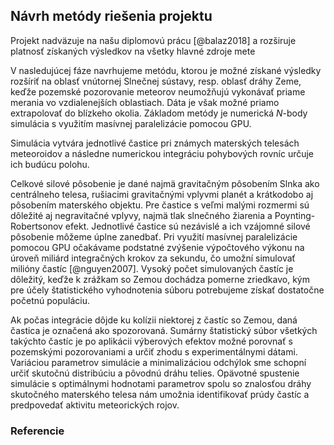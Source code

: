 ## Návrh metódy riešenia projektu
Projekt nadväzuje na našu diplomovú prácu [@balaz2018] a rozširuje platnosť získaných výsledkov
na všetky hlavné zdroje mete



V nasledujúcej fáze navrhujeme metódu, ktorou je možné získané výsledky rozšíriť na oblasť vnútornej Slnečnej sústavy,
resp. oblasť dráhy Zeme, keďže pozemské pozorovanie meteorov neumožňujú vykonávať priame merania
vo vzdialenejších oblastiach. Dáta je však možné priamo extrapolovať do blízkeho okolia.
Základom metódy je numerická $N$-body simulácia s využitím masívnej paralelizácie pomocou GPU.

Simulácia vytvára jednotlivé častice pri známych materských telesách meteoroidov
a následne numerickou integráciu pohybových rovníc určuje ich budúcu polohu.

Celkové silové pôsobenie je dané najmä gravitačným pôsobením Slnka ako centrálneho telesa,
rušiacimi gravitačnými vplyvmi planét a krátkodobo aj pôsobením materského objektu.
Pre častice s veľmi malými rozmermi sú dôležité aj negravitačné vplyvy, najmä
tlak slnečného žiarenia a Poynting-Robertsonov efekt.
Jednotlivé častice sú nezávislé a ich vzájomné silové pôsobenie môžeme úplne zanedbať.
Pri využití masívnej paralelizácie pomocou GPU očakávame podstatné zvýšenie výpočtového výkonu
na úroveň miliárd integračných krokov za sekundu, čo umožní simulovať milióny častíc [@nguyen2007].
Vysoký počet simulovaných častíc je dôležitý, keďže k zrážkam so Zemou dochádza pomerne zriedkavo,
kým pre účely štatistického vyhodnotenia súboru potrebujeme získať dostatočne početnú populáciu.

Ak počas integrácie dôjde ku kolízii niektorej z častíc so Zemou, daná častica je označená ako
spozorovaná. Sumárny štatistický súbor všetkých takýchto častíc je po aplikácii výberových efektov
možné porovnať s pozemskými pozorovaniami a určiť zhodu s experimentálnymi dátami. Variáciou parametrov
simulácie a minimalizáciou odchýlok sme schopní určiť skutočnú distribúciu a pôvodnú dráhu telies.
Opävotné spustenie simulácie s optimálnymi hodnotami parametrov spolu so znalosťou dráhy skutočného
materského telesa nám umožnia identifikovať prúdy častíc a predpovedať aktivitu meteorických rojov.

### Referencie
